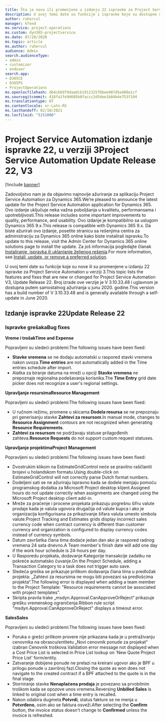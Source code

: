 ```yaml
---
title: Šta je novo ili promenjeno u izdanju 22 ispravke za Project Service Automation u verziji 3
description: U ovoj temi date su funkcije i ispravke koje su dostupne u izdanju 22 ispravke za Project Service Automation u verziji 3.
author: ruhercul
manager: kfend
ms.service: project-operations
ms.custom: dyn365-projectservice
ms.date: 07/28/2020
ms.topic: article
ms.author: ruhercul
audience: Admin
search.audienceType:
- admin
- customizer
- enduser
search.app:
- D365CE
- D365PS
- ProjectOperations
ms.openlocfilehash: db4cbb9f9daadcb1911325f8bee987d5e480e1cf
ms.sourcegitcommit: 418fa1fe9d605b8faccc2d5dee1b04b4e753f194
ms.translationtype: HT
ms.contentlocale: sr-Latn-RS
ms.lasthandoff: 02/10/2021
ms.locfileid: "5151000"
---
```

# <a name="project-service-automation-update-release-22-v3"></a><span data-ttu-id="4b500-103">Project Service Automation izdanje ispravke 22, u verziji 3</span><span class="sxs-lookup"><span data-stu-id="4b500-103">Project Service Automation Update Release 22, V3</span></span>

[!include [banner](../includes/psa-now-project-operations.md)]

<span data-ttu-id="4b500-104">Zadovoljstvo nam je da objavimo najnovije ažuriranje za aplikaciju Project Service Automation za Dynamics 365.</span><span class="sxs-lookup"><span data-stu-id="4b500-104">We’re pleased to announce the latest update for the Project Service Automation application for Dynamics 365.</span></span> <span data-ttu-id="4b500-105">Ovo izdanje uključuje neka važna poboljšanja u kvalitetu, performansama i upotrebljivosti.</span><span class="sxs-lookup"><span data-stu-id="4b500-105">This release includes some important improvements to quality, performance, and usability.</span></span> <span data-ttu-id="4b500-106">Ovo izdanje je kompatibilno sa uslugom Dynamics 365 9.x.</span><span class="sxs-lookup"><span data-stu-id="4b500-106">This release is compatible with Dynamics 365 9.x.</span></span> <span data-ttu-id="4b500-107">Da biste ažurirali ovo izdanje, posetite stranicu sa rešenjima centra za administraciju za Dynamics 365 online kako biste instalirali ispravku.</span><span class="sxs-lookup"><span data-stu-id="4b500-107">To update to this release, visit the Admin Center for Dynamics 365 online solutions page to install the update.</span></span> <span data-ttu-id="4b500-108">Za još informacija pogledajte članak [Instaliranje, ispravka ili uklanjanje željenog rešenja](https://docs.microsoft.com/power-platform/admin/install-remove-preferred-solution).</span><span class="sxs-lookup"><span data-stu-id="4b500-108">For more information, see [Install, update, or remove a preferred solution](https://docs.microsoft.com/power-platform/admin/install-remove-preferred-solution).</span></span>

<span data-ttu-id="4b500-109">U ovoj temi date su funkcije koje su nove ili su promenjene u izdanju 22 ispravke za Project Service Automation u verziji 3.</span><span class="sxs-lookup"><span data-stu-id="4b500-109">This topic lists the features and fixes that are new or changed for Project Service Automation V3, Update Release 22.</span></span> <span data-ttu-id="4b500-110">Broj izrade ove verzije je V 3.10.33.48 i uglavnom je dostupna putem samostalnog ažuriranja u junu 2020. godine.</span><span class="sxs-lookup"><span data-stu-id="4b500-110">This version has a build number of V 3.10.33.48 and is generally available through a self-update in June 2020.</span></span>

## <a name="update-release-22"></a><span data-ttu-id="4b500-111">Izdanje ispravke 22</span><span class="sxs-lookup"><span data-stu-id="4b500-111">Update Release 22</span></span>

### <a name="bug-fixes"></a><span data-ttu-id="4b500-112">Ispravke grešaka</span><span class="sxs-lookup"><span data-stu-id="4b500-112">Bug fixes</span></span>



<span data-ttu-id="4b500-113">**Vreme i trošak**</span><span class="sxs-lookup"><span data-stu-id="4b500-113">**Time and Expense**</span></span>

<span data-ttu-id="4b500-114">Popravljeni su sledeći problemi:</span><span class="sxs-lookup"><span data-stu-id="4b500-114">The following issues have been fixed:</span></span>

- <span data-ttu-id="4b500-115">**Stavke vremena** se ne dodaju automatski u raspored stavki vremena nakon uvoza.</span><span class="sxs-lookup"><span data-stu-id="4b500-115">**Time entries** are not automatically added in the Time entries schedule after import.</span></span>
- <span data-ttu-id="4b500-116">Alatka za biranje datuma na mreži u opciji **Stavke vremena** ne prepoznaje regionalna podešavanja korisnika.</span><span class="sxs-lookup"><span data-stu-id="4b500-116">The **Time Entry** grid date picker does not recognize a user's regional settings.</span></span>

<span data-ttu-id="4b500-117">**Upravljanje resursima**</span><span class="sxs-lookup"><span data-stu-id="4b500-117">**Resource Management**</span></span>

<span data-ttu-id="4b500-118">Popravljeni su sledeći problemi:</span><span class="sxs-lookup"><span data-stu-id="4b500-118">The following issues have been fixed:</span></span>

- <span data-ttu-id="4b500-119">U ručnom režimu, promene u skicama **Dodela resursa** se ne prepoznaju pri generisanju stavke **Zahtevi za resursom**.</span><span class="sxs-lookup"><span data-stu-id="4b500-119">In manual mode, changes to **Resource Assignment** contours are not recognized when generating **Resource Requirements**.</span></span>
- <span data-ttu-id="4b500-120">**Zahtevi za resursom** ne podržavaju statuse prilagođenih zahteva.</span><span class="sxs-lookup"><span data-stu-id="4b500-120">**Resource Requests** do not support custom request statuses.</span></span>

<span data-ttu-id="4b500-121">**Upravljanje projektima**</span><span class="sxs-lookup"><span data-stu-id="4b500-121">**Project Management**</span></span>

<span data-ttu-id="4b500-122">Popravljeni su sledeći problemi:</span><span class="sxs-lookup"><span data-stu-id="4b500-122">The following issues have been fixed:</span></span>

- <span data-ttu-id="4b500-123">Dvostrukim klikom na EstimateGridControl neće se pravilno raščlaniti brojevi u holandskom formatu.</span><span class="sxs-lookup"><span data-stu-id="4b500-123">Using double-click on EstimateGridControl will not correctly parse Dutch format numbers.</span></span>
- <span data-ttu-id="4b500-124">Dodeljeni sati se ne ažuriraju ispravno kada se dodele menjaju pomoću programskog dodatka za Microsoft Project desktop klijent.</span><span class="sxs-lookup"><span data-stu-id="4b500-124">Assigned hours do not update correctly when assignments are changed using the Microsoft Project desktop client add-in.</span></span>
- <span data-ttu-id="4b500-125">Mreže za praćenje i procene projekata prikazuju pogrešnu šifru valute prodaje kada je valuta ugovora drugačija od valute kupca i ako je organizacija konfigurisana za prikazivanje šifara valuta umesto simbola valute.</span><span class="sxs-lookup"><span data-stu-id="4b500-125">Project Tracking and Estimates grids display incorrect sales currency code when contract currency is different than customer currency and organization is configured to display currency codes instead of currency symbols.</span></span>
- <span data-ttu-id="4b500-126">Datum završetka člana tima dodaće jedan dan ako je raspored radnog vremena 24 sata dnevno.</span><span class="sxs-lookup"><span data-stu-id="4b500-126">A Team member's finish date will add one day if the work hour schedule is 24-hours per day.</span></span>
- <span data-ttu-id="4b500-127">U Rasporedu projekata, dodavanje Kategorije transakcije zadatku ne pokreće automatsko čuvanje.</span><span class="sxs-lookup"><span data-stu-id="4b500-127">On the Project Schedule, adding a Transaction Category to a task does not trigger auto save.</span></span>
- <span data-ttu-id="4b500-128">Sledeća greška se prikazuje prilikom dodavanja člana tima u predložak projekta: „Zahtevi za resursima ne mogu biti povezani sa predlošcima projekta“.</span><span class="sxs-lookup"><span data-stu-id="4b500-128">The following error is displayed when adding a team member to the Project Template: "Resource requirements cannot be associated with project templates".</span></span> 
- <span data-ttu-id="4b500-129">Skripta pravila trake „msdyn.Approval.CanApproveOrReject“ prikazuje grešku vremenskog ograničenja.</span><span class="sxs-lookup"><span data-stu-id="4b500-129">Ribbon rule script "msdyn.Approval.CanApproveOrReject" displays a timeout error.</span></span>

<span data-ttu-id="4b500-130">**Sales**</span><span class="sxs-lookup"><span data-stu-id="4b500-130">**Sales**</span></span>

<span data-ttu-id="4b500-131">Popravljeni su sledeći problemi:</span><span class="sxs-lookup"><span data-stu-id="4b500-131">The following issues have been fixed:</span></span>

- <span data-ttu-id="4b500-132">Poruka o grešci prilikom provere nije prikazana kada je u pretraživanju cenovnika na obrascu/entitetu „Novi cenovnik ponude za projekat“ izabran Cenovnik troškova.</span><span class="sxs-lookup"><span data-stu-id="4b500-132">Validation error message not displayed when a Cost Price List is selected in Price List lookup on 'New Quote Project Price List' form/entity.</span></span>
- <span data-ttu-id="4b500-133">Zatvaranje dobijene ponude ne prelazi na kreirani ugovor ako je BPF u prilogu ponude u završnoj fazi.</span><span class="sxs-lookup"><span data-stu-id="4b500-133">Closing the quote as won does not navigate to the created contract if a BPF attached to the quote is in the final stage.</span></span>
- <span data-ttu-id="4b500-134">Storniranje stavke **Nenaplaćena prodaja** je povezano sa prvobitnim troškom kada se opozove unos vremena.</span><span class="sxs-lookup"><span data-stu-id="4b500-134">Reversing **Unbilled Sales** is linked to original cost when a time entry is recalled.</span></span>
- <span data-ttu-id="4b500-135">Nakon odabira dugmeta **Potvrdi**, status fakture se ne menja u **Potvrđeno**, osim ako se faktura osveži.</span><span class="sxs-lookup"><span data-stu-id="4b500-135">After selecting the **Confirm** button, the invoice status doesn't change to **Confirmed** unless the invoice is refreshed.</span></span>
